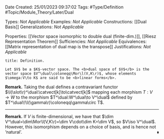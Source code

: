 <div class="topSpace"></div>

Date Created: 25/01/2023 09:37:02
Tags: #Type/Definition #Topic/Module_Theory/Later/Dual

Types: <i>Not Applicable</i>
Examples: <i>Not Applicable</i>
Constructions: [[Dual Basis]]
Generalizations: <i>Not Applicable</i>

Properties: [[Vector space isomorphic to double dual (finite-dim.)]], [[Riesz Representation Theorem]]
Sufficiencies: <i>Not Applicable</i>
Equivalences: [[Matrix representation of dual map is the transpose]]
Justifications: <i>Not Applicable</i>

``` ad-Definition
title: Definition.

Let $V$ be a $K$-vector space. The <b>dual space of $V$</b> is the vector space $V^\dual\coloneqq\Mor\l(V,K\r)$, whose elements $\omega:V\to K$ are said to be <b>linear forms</b>.

```

<b>Remark.</b> Taking the dual defines a contravariant functor $\l(\slot\r)^\dual:\catvect[k]\to\catvect[k]$ mapping each morphism $T:V\to W$ to the morphism $T^\dual:W^\dual\to V^\dual$ defined by $T^\dual\!\l(\gamma\r)\coloneqq\gamma\circ T$.

---

<b>Remark.</b> If $V$ is finite-dimensional, we have that $\dim V^\dual=\dim\Mor\l(V,K\r)=\dim V\cdot\dim K=\dim V$, so $V\iso V^\dual$. However, this isomorphism depends on a choice of basis, and is hence not ‘natural’.<span style="float:right;">$\blacklozenge$</span>
